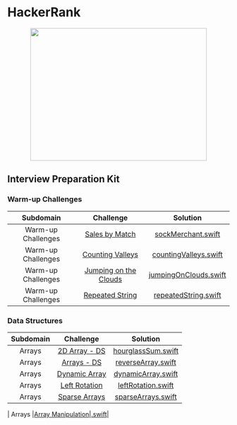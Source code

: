 # HackerRank

<a href="https://www.hackerrank.com/kawtharmujahed?hr_r=1">
<p align="center">
<img src="https://user-images.githubusercontent.com/29129003/96599001-206aed80-12f8-11eb-9cbf-9ab1eca1f8f5.png" width="400" height="300" url="https://www.hackerrank.com/kawtharmujahed?hr_r=1">
</p>
</a>


## Interview Preparation Kit

### Warm-up Challenges

| Subdomain       | Challenge        |  Solution |
| :-------------: |:--------------:   | :-------:|
| Warm-up Challenges |[Sales by Match](https://www.hackerrank.com/challenges/sock-merchant)|[sockMerchant.swift](https://github.com/kaltamimi/HackerRank-Swift/blob/main/interview%20preparation%20kit/WarmUp/sockMerchant.swift)|
| Warm-up Challenges |[Counting Valleys](https://www.hackerrank.com/challenges/counting-valleys)|[countingValleys.swift](https://github.com/kaltamimi/HackerRank-Swift/blob/main/interview%20preparation%20kit/WarmUp/countingValleys.swift)|
| Warm-up Challenges |[Jumping on the Clouds](https://www.hackerrank.com/challenges/jumping-on-the-clouds)|[jumpingOnClouds.swift](https://github.com/kaltamimi/HackerRank-Swift/blob/main/interview%20preparation%20kit/WarmUp/jumpingOnClouds.swift)|
| Warm-up Challenges |[Repeated String](https://www.hackerrank.com/challenges/repeated-string)|[repeatedString.swift](https://github.com/kaltamimi/HackerRank-Swift/blob/main/interview%20preparation%20kit/WarmUp/repeatedString.swift)|



### Data Structures
| Subdomain       | Challenge        |  Solution |
| :-------------: |:--------------:   | :-------:|
| Arrays |[2D Array - DS](https://www.hackerrank.com/challenges/2d-array)|[hourglassSum.swift](https://github.com/kaltamimi/HackerRank-Swift/blob/main/DataStructures/Arrays/hourglassSum.swift)|
| Arrays |[Arrays - DS](https://www.hackerrank.com/challenges/arrays-ds)|[reverseArray.swift](https://github.com/kaltamimi/HackerRank-Swift/blob/main/DataStructures/Arrays/reverseArray.swift)|
| Arrays |[Dynamic Array](https://www.hackerrank.com/challenges/dynamic-array)|[dynamicArray.swift](https://github.com/kaltamimi/HackerRank-Swift/blob/main/DataStructures/Arrays/DynamicArray.swift)|
| Arrays |[Left Rotation](https://www.hackerrank.com/challenges/array-left-rotation)|[leftRotation.swift](https://github.com/kaltamimi/HackerRank-Swift/blob/main/DataStructures/Arrays/leftRotation.swift)|
| Arrays |[Sparse Arrays](https://www.hackerrank.com/challenges/sparse-arrays)|[sparseArrays.swift](https://github.com/kaltamimi/HackerRank-Swift/blob/main/DataStructures/Arrays/sparseArrays.swift)|

| Arrays |[Array Manipulation](https://www.hackerrank.com/challenges/crush)|[.swift](https://github.com/kaltamimi/HackerRank-Swift/blob/main/DataStructures/Arrays/.swift)|
